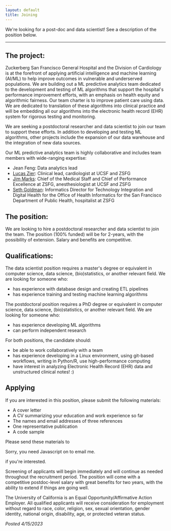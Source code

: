 ```yaml
---
layout: default
title: Joining
---
```


We're looking for a post-doc and data scientist! See a description of the position below.

-------

## The project:
Zuckerberg San Francisco General Hospital and the Division of Cardiology is at the forefront of applying artificial intelligence and machine learning (AI/ML) to help improve outcomes in vulnerable and underserved populations.
We are building out a ML predictive analytics team dedicated to the development and testing of ML algorithms that support the hospital's performance improvement efforts, with an emphasis on health equity and algorithmic fairness.
Our team charter is to improve patient care using data.
We are dedicated to translation of these algorithms into clinical practice and will be embedding all our algorithms into the electronic health record (EHR) system for rigorous testing and monitoring.


We are seeking a postdoctoral researcher and data scientist to join our team to support these efforts.
In addition to developing and testing ML algorithms, other projects include the expansion of our data warehouse and the integration of new data sources.

Our ML predictive analytics team is highly collaborative and includes team members with wide-ranging expertise:
* Jean Feng: Data analytics lead
* [Lucas Zier](https://profiles.ucsf.edu/lucas.zier): Clinical lead, cardiologist at UCSF and ZSFG
* [Jim Marks](https://sfghf.org/team/james-d-marks-md-phd/): Chief of the Medical Staff and Chief of Performance Excellence at ZSFG, anesthesiologist at UCSF and ZSFG
* [Seth Goldman](https://profiles.ucsf.edu/seth.goldman): Informatics Director for Technology Integration and Digital Health for the Office of Health Informatics for the San Francisco Department of Public Health, hospitalist at ZSFG

## The position:
We are looking to hire a postdoctoral researcher and data scientist to join the team.
The position (100% funded) will be for 2-years, with the possibility of extension.
Salary and benefits are competitive.

## Qualifications:
The data scientist position requires a master's degree or equivalent in computer science, data science, (bio)statistics, or another relevant field.
We are looking for someone who:
* has experience with database design and creating ETL pipelines
* has experience training and testing machine learning algorithms

The postdoctoral position requires a PhD degree or equivalent in computer science, data science, (bio)statistics, or another relevant field.
We are looking for someone who:
* has experience developing ML algorithms
* can perform independent research

For both positions, the candidate should:
* be able to work collaboratively with a team
* has experience developing in a Linux environment, using git-based workflows, writing in Python/R, use high-performance computing
* have interest in analyzing Electronic Health Record (EHR) data and unstructured clinical notes! :)

## Applying
If you are interested in this position, please submit the following materials:
* A cover letter
* A CV summarizing your education and work experience so far
* The names and email addresses of three references
* One representative publication
* A code sample


Please send these materials to
<script type="text/javascript" language="javascript">
<!--
// Email obfuscator script 2.1 by Tim Williams, University of Arizona
// Random encryption key feature coded by Andrew Moulden
// This code is freeware provided these four comment lines remain intact
// A wizard to generate this code is at http://www.jottings.com/obfuscator/
{ coded = "chGo.thop@wgUt.hOw"
  key = "gHd4waxXhlYItNrmPkp7OQsG52j86EySC1W0ni9bUqzJcFRBuMVDeKoTfvAL3Z"
  shift=coded.length
  link=""
  for (i=0; i<coded.length; i++) {
    if (key.indexOf(coded.charAt(i))==-1) {
      ltr = coded.charAt(i)
      link += (ltr)
    }
    else {
      ltr = (key.indexOf(coded.charAt(i))-shift+key.length) % key.length
      link += (key.charAt(ltr))
    }
  }
document.write("<a href='mailto:"+link+"'>"+link+"</a>")
}
//-->
</script><noscript>Sorry, you need Javascript on to email me.</noscript>
 if you're interested.

Screening of applicants will begin immediately and will continue as needed throughout the recruitment period.
The position will come with a competitive postdoc-level salary with great benefits for two years, with the ability to extend if things are going well.

The University of California is an Equal Opportunity/Affirmative Action Employer. All qualified applicants will receive consideration for employment without regard to race, color, religion, sex, sexual orientation, gender identity, national origin, disability, age, or protected veteran status.

*Posted 4/15/2023*
